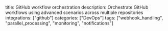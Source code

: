 title: GitHub workflow orchestration
description: Orchestrate GitHub workflows using advanced scenarios across multiple repositories
integrations: ["github"]
categories: ["DevOps"]
tags: ["webhook_handling", "parallel_processing", "monitoring", "notifications"]
